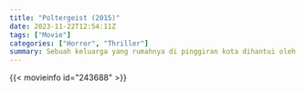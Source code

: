 ```yaml
---
title: "Poltergeist (2015)"
date: 2023-11-22T12:54:11Z
tags: ["Movie"]
categories: ["Horror", "Thriller"]
summary: Sebuah keluarga yang rumahnya di pinggiran kota dihantui oleh kekuatan jahat harus bersatu untuk menyelamatkan putri bungsu mereka setelah penampakan menawannya.
---
```


<mux-player stream-type="on-demand"
src="https://kp3d-my.sharepoint.com/personal/ryoo_kp3d_onmicrosoft_com/_layouts/15/download.aspx?share=EXTup3VZhMlCj3t2fmVdAtMBAaDZ0Yp0yO0gwbiu9QNdNA" prefer-playback="mse" controls>

</mux-player>


{{< movieinfo id="243688" >}}

<script src="https://cdn.jsdelivr.net/npm/@mux/mux-player"></script>

 <script type="application/ld+json ">
{
"@context": "https://schema.org/",
"@type": "VideoObject",
"name": "Poltergeist",
"contentUrl": "https://stream.mux.com/aHVRXte1upKeaeijlZ6fGWuUGZ1Thgs6afuiSIhNq78.m3u8",
"thumbnailUrl": "https://www.themoviedb.org/t/p/original/yfMEgNFYlcW6jyydYF6Cly7vCTi.jpg?width=314&fit_mode=preserve&time=25",
"uploadDate": "2023-11-22T12:54:11Z",
}

</script>

